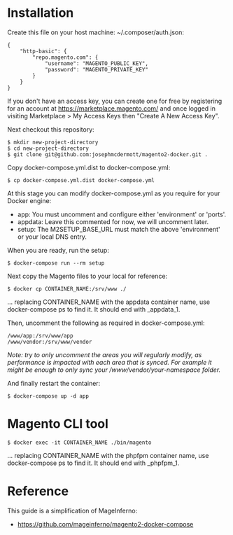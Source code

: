 # Installation

Create this file on your host machine: ~/.composer/auth.json:

```
{
    "http-basic": {
        "repo.magento.com": {
            "username": "MAGENTO_PUBLIC_KEY",
            "password": "MAGENTO_PRIVATE_KEY"
        }
    }
}
```

If you don't have an access key, you can create one for free by registering for an account at https://marketplace.magento.com/ and once logged in visiting Marketplace > My Access Keys then "Create A New Access Key".

Next checkout this repository:

```
$ mkdir new-project-directory
$ cd new-project-directory
$ git clone git@github.com:josephmcdermott/magento2-docker.git .
```

Copy docker-compose.yml.dist to docker-compose.yml:

```
$ cp docker-compose.yml.dist docker-compose.yml
```

At this stage you can modify docker-compose.yml as you require for your Docker engine:

- app: You must uncomment and configure either 'environment' or 'ports'.
- appdata: Leave this commented for now, we will uncomment later.
- setup: The M2SETUP_BASE_URL must match the above 'environment' or your local DNS entry.

When you are ready, run the setup:

```
$ docker-compose run --rm setup
```

Next copy the Magento files to your local for reference:

```
$ docker cp CONTAINER_NAME:/srv/www ./
```

... replacing CONTAINER_NAME with the appdata container name, use docker-compose ps to find it. It should end with _appdata_1.

Then, uncomment the following as required in docker-compose.yml:

```
/www/app:/srv/www/app
/www/vendor:/srv/www/vendor
```

_Note: try to only uncomment the areas you will regularly modify, as performance is impacted with each area that is synced. For example it might be enough to only sync your /www/vendor/your-namespace folder._

And finally restart the container:

```
$ docker-compose up -d app
```

# Magento CLI tool

```
$ docker exec -it CONTAINER_NAME ./bin/magento
```

... replacing CONTAINER_NAME with the phpfpm container name, use docker-compose ps to find it. It should end with _phpfpm_1.

# Reference

This guide is a simplification of MageInferno:

- https://github.com/mageinferno/magento2-docker-compose
